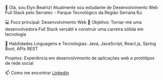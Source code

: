 👋 Olá, sou Elyn Beatriz!
Atualmente sou estudante de Desenvolvimento Web Full Stack pelo Serratec - Parque Tecnológico da Região Serrana RJ.

💻 Foco principal: Desenvolvimento Web
🎯 Objetivo: Tornar-me uma desenvolvedora Full Stack versátil e construir uma carreira sólida em tecnologia

🌱 Habilidades
Linguagens e Tecnologias: Java, JavaScript, React.js, Spring Boot, APIs REST

Projetos: Experiência em desenvolvimento de aplicações web e protótipos de rede social

📫 Como me encontrar
[Linkedin](https://www.linkedin.com/in/elyn-beatriz-v-959381150/) 
